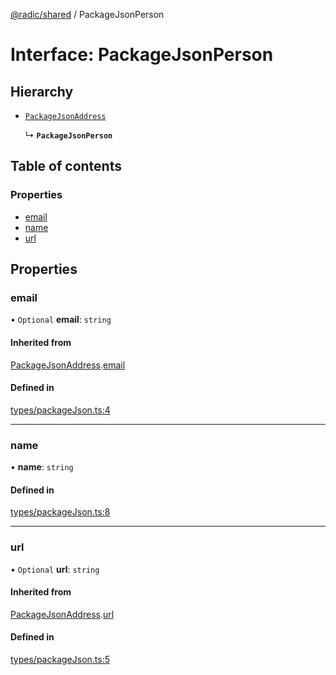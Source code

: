 [@radic/shared](../README.md) / PackageJsonPerson

# Interface: PackageJsonPerson

## Hierarchy

- [`PackageJsonAddress`](PackageJsonAddress.md)

  ↳ **`PackageJsonPerson`**

## Table of contents

### Properties

- [email](PackageJsonPerson.md#email)
- [name](PackageJsonPerson.md#name)
- [url](PackageJsonPerson.md#url)

## Properties

### email

• `Optional` **email**: `string`

#### Inherited from

[PackageJsonAddress](PackageJsonAddress.md).[email](PackageJsonAddress.md#email)

#### Defined in

[types/packageJson.ts:4](https://github.com/robinradic/npm-console/blob/10cb77f/packages/shared/src/types/packageJson.ts#L4)

___

### name

• **name**: `string`

#### Defined in

[types/packageJson.ts:8](https://github.com/robinradic/npm-console/blob/10cb77f/packages/shared/src/types/packageJson.ts#L8)

___

### url

• `Optional` **url**: `string`

#### Inherited from

[PackageJsonAddress](PackageJsonAddress.md).[url](PackageJsonAddress.md#url)

#### Defined in

[types/packageJson.ts:5](https://github.com/robinradic/npm-console/blob/10cb77f/packages/shared/src/types/packageJson.ts#L5)

